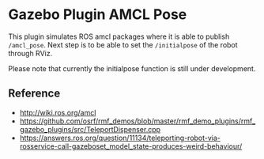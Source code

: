 # Gazebo Plugin AMCL Pose

This plugin simulates ROS amcl packages where it is able to publish `/amcl_pose`. Next step is to be able to set the `/initialpose` of the robot through RViz.

Please note that currently the initialpose function is still under development.

## Reference

- http://wiki.ros.org/amcl  
- https://github.com/osrf/rmf_demos/blob/master/rmf_demo_plugins/rmf_gazebo_plugins/src/TeleportDispenser.cpp  
- https://answers.ros.org/question/11134/teleporting-robot-via-rosservice-call-gazeboset_model_state-produces-weird-behaviour/  